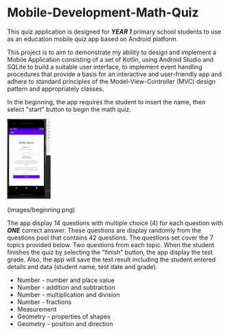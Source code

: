 # Mobile-Development-Math-Quiz
This quiz application is designed for **_YEAR 1_** primary school students to use as an education mobile quiz app based on Android platform.

This project is to aim to demonstrate my ability to design and implement a Mobile Application consisting
of a set of Kotlin, using Android Studio and SQLite to build a suitable user interface, to implement
event handling procedures that provide a basis for an interactive and user-friendly app and adhere to
standard principles of the Model-View-Controller (MVC) design pattern and appropriately classes.

In the beginning, the app requires the student to insert the name, then select "start" button to begin
the math quiz.

<img src=images/beginning.png width="20%">

(images/beginning.png)

The app display 14 questions with multiple choice (4) for each question with **_ONE_** correct answer. These
questions are display randomly from the questions pool that contains 42 questions. The questions set
cover the 7 topics provided below. Two questions from each topic. When the student finishes the quiz by
selecting the "finish" button, the app display the test grade. Also, the app will save the test result
including the student entered details and data (student name, test date and grade).

* Number - number and place value
* Number - addition and subtraction
* Number - multiplication and division
* Number - fractions
* Measurement
* Geometry - properties of shapes
* Geometry - position and direction
